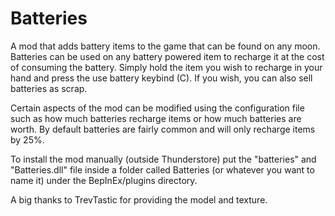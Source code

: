 # Batteries
A mod that adds battery items to the game that can be found on any moon. Batteries can be used on any battery powered item to recharge it at the cost of consuming the battery. Simply hold the item you wish to recharge in your hand and press the use battery keybind (C). If you wish, you can also sell batteries as scrap.

Certain aspects of the mod can be modified using the configuration file such as how much batteries recharge items or how much batteries are worth. By default batteries are fairly common and will only recharge items by 25%.

To install the mod manually (outside Thunderstore) put the "batteries" and "Batteries.dll" file inside a folder called Batteries (or whatever you want to name it) under the BepInEx/plugins directory.

A big thanks to TrevTastic for providing the model and texture.
